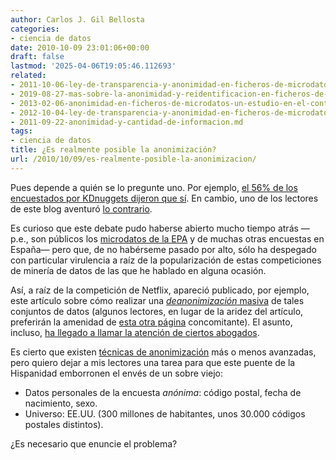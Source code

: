 ```yaml
---
author: Carlos J. Gil Bellosta
categories:
- ciencia de datos
date: 2010-10-09 23:01:06+00:00
draft: false
lastmod: '2025-04-06T19:05:46.112693'
related:
- 2011-10-06-ley-de-transparencia-y-anonimidad-en-ficheros-de-microdatos.md
- 2019-08-27-mas-sobre-la-anonimidad-y-reidentificacion-en-ficheros-de-microdatos.md
- 2013-02-06-anonimidad-en-ficheros-de-microdatos-un-estudio-en-el-contexto-espanol.md
- 2012-10-04-ley-de-transparencia-y-anonimidad-en-ficheros-de-microdatos-ii.md
- 2011-09-22-anonimidad-y-cantidad-de-informacion.md
tags:
- ciencia de datos
title: ¿Es realmente posible la anonimización?
url: /2010/10/09/es-realmente-posible-la-anonimizacion/
---
```


Pues depende a quién se lo pregunte uno. Por ejemplo, [el 56% de los encuestados por KDnuggets dijeron que sí](http://www.kdnuggets.com/polls/2010/is-anonymization-still-possible.html). En cambio, uno de los lectores de este blog aventuró [lo contrario](https://datanalytics.com/2010/10/03/por-que-no-una-competicion/#comments).

Es curioso que este debate pudo haberse abierto mucho tiempo atrás —p.e., son públicos los [microdatos de la EPA](http://www.ine.es/prodyser/micro_epa.htm) y de muchas otras encuestas en España— pero que, de no habérseme pasado por alto, sólo ha despegado con particular virulencia a raíz de la popularización de estas competiciones de minería de datos de las que he hablado en alguna ocasión.

Así, a raíz de la competición de Netflix, apareció publicado, por ejemplo, este artículo sobre cómo realizar una [_deanonimización_ masiva](http://www.cs.utexas.edu/~shmat/shmat_oak08netflix.pdf) de tales conjuntos de datos (algunos lectores, en lugar de la aridez del artículo, preferirán la amenidad de [esta otra página](http://www.cs.utexas.edu/~shmat/netflix-faq.html) concomitante). El asunto, incluso, [ha llegado a llamar la atención de ciertos abogados](http://papers.ssrn.com/sol3/papers.cfm?abstract_id=1450006).

Es cierto que existen [técnicas de anonimización](http://www.surveynetwork.org/home/index.php?q=tools/anonymization/techniques) más o menos avanzadas, pero quiero dejar a mis lectores una tarea para que este puente de la Hispanidad emborronen el envés de un sobre viejo:


* Datos personales de la encuesta _anónima_: código postal, fecha de nacimiento, sexo.
* Universo: EE.UU. (300 millones de habitantes, unos 30.000 códigos postales distintos).

¿Es necesario que enuncie el problema?